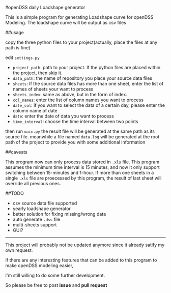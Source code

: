 #openDSS daily Loadshape generator

This is a simple program for generating Loadshape curve for openDSS Modeling.
The loadshape curve will be output as csv files

##usage

copy the three python files to your project(actually, place the files at any path is fine)

edit `settings.py`

- `project_path`: path to your project. If the python files are placed within the project, then skip it.
- `data_path`: the name of repository you place your source data files
- `sheets`: If the source data files has more than one sheet, enter the list of names of sheets your want to process
- `sheets_index`: same as above, but in the form of index.
- `col_names`: enter the list of column names you want to process
- `date_col`: if you want to select the data of a certain day, please enter the column name of date
- `date`: enter the date of data you want to process
- `time_interval`: choose the time interval between two points

then run `main.py`
the result file will be generated at the same path as its source file.
meanwhile a file named `data.log` will be generated at the root path of the project to provide you with some additional information

##caveats

 This program now can only process data stored in `.xls` file.
 This program assumes the minimum time interval is 15 minutes, and now it only support switching between 15-minutes and 1-hour.
 If more than one sheets in a single `.xls` file are proecessed by this program, the result of last sheet will override all previous ones.

##TODO

- csv source data file supported
- yearly loadshape generator
- better solution for fixing missing/wrong data
- auto generate `.dss` file
- multi-sheets support
- GUI?

----

This project will probably not be updated anymore since it already satify my own request.

If there are any interesting features that can be added to this program to make openDSS modeling easier,

I'm still willing to do some further development.

So please be free to post **issue** and **pull request**
